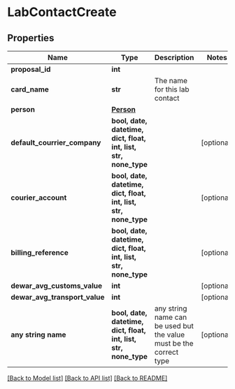 # LabContactCreate


## Properties
Name | Type | Description | Notes
------------ | ------------- | ------------- | -------------
**proposal_id** | **int** |  | 
**card_name** | **str** | The name for this lab contact | 
**person** | [**Person**](Person.md) |  | 
**default_courrier_company** | **bool, date, datetime, dict, float, int, list, str, none_type** |  | [optional] 
**courier_account** | **bool, date, datetime, dict, float, int, list, str, none_type** |  | [optional] 
**billing_reference** | **bool, date, datetime, dict, float, int, list, str, none_type** |  | [optional] 
**dewar_avg_customs_value** | **int** |  | [optional] 
**dewar_avg_transport_value** | **int** |  | [optional] 
**any string name** | **bool, date, datetime, dict, float, int, list, str, none_type** | any string name can be used but the value must be the correct type | [optional]

[[Back to Model list]](../README.md#documentation-for-models) [[Back to API list]](../README.md#documentation-for-api-endpoints) [[Back to README]](../README.md)


